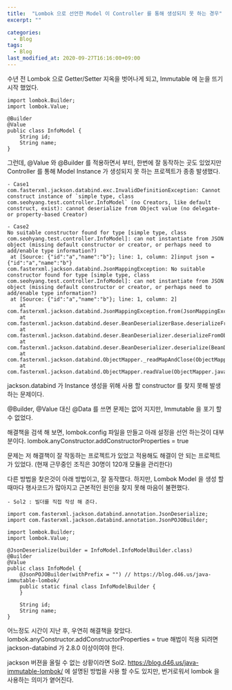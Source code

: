 ```yaml
---
title:  "Lombok 으로 선언한 Model 이 Controller 를 통해 생성되지 못 하는 경우"
excerpt: ""

categories:
  - Blog
tags:
  - Blog
last_modified_at: 2020-09-27T16:16:00+09:00
---
```


수년 전 Lombok 으로 Getter/Setter 지옥을 벗어나게 되고,
Immutable 에 눈을 뜨기 시작 했었다.

```
import lombok.Builder;
import lombok.Value;

@Builder
@Value
public class InfoModel {
    String id;
    String name;
}
```

그런데, @Value 와 @Builder 를 적용하면서 부터,
한번에 잘 동작하는 곳도 있었지만
Controller 를 통해 Model Instance 가 생성되지 못 하는 프로젝트가 종종 발생했다.

```
- Case1
com.fasterxml.jackson.databind.exc.InvalidDefinitionException: Cannot construct instance of `simple type, class com.seohyang.test.controller.InfoModel` (no Creators, like default construct, exist): cannot deserialize from Object value (no delegate- or property-based Creator)
```

```
- Case2
No suitable constructor found for type [simple type, class com.seohyang.test.controller.InfoModel]: can not instantiate from JSON object (missing default constructor or creator, or perhaps need to add/enable type information?)
 at [Source: {"id":"a","name":"b"}; line: 1, column: 2]input json = {"id":"a","name":"b"}
com.fasterxml.jackson.databind.JsonMappingException: No suitable constructor found for type [simple type, class com.seohyang.test.controller.InfoModel]: can not instantiate from JSON object (missing default constructor or creator, or perhaps need to add/enable type information?)
 at [Source: {"id":"a","name":"b"}; line: 1, column: 2]
	at com.fasterxml.jackson.databind.JsonMappingException.from(JsonMappingException.java:148)
	at com.fasterxml.jackson.databind.deser.BeanDeserializerBase.deserializeFromObjectUsingNonDefault(BeanDeserializerBase.java:1106)
	at com.fasterxml.jackson.databind.deser.BeanDeserializer.deserializeFromObject(BeanDeserializer.java:296)
	at com.fasterxml.jackson.databind.deser.BeanDeserializer.deserialize(BeanDeserializer.java:133)
	at com.fasterxml.jackson.databind.ObjectMapper._readMapAndClose(ObjectMapper.java:3736)
	at com.fasterxml.jackson.databind.ObjectMapper.readValue(ObjectMapper.java:2745)
```

jackson.databind 가 Instance 생성을 위해 사용 할
constructor 를 찾지 못해 발생하는 문제이다.

@Builder, @Value 대신 @Data 를 쓰면 문제는 없어 지지만,
Immutable 을 포기 할 수 없었다.

해결책을 검색 해 보면, lombok.config 파일을 만들고 아래 설정을 선언 하는것이 대부분이다.
lombok.anyConstructor.addConstructorProperties = true

문제는 저 해결책이 잘 작동하는 프로젝트가 있었고
적용해도 해결이 안 되는 프로젝트가 있었다.
(현재 근무중인 조직은 30명이 120개 모듈을 관리한다)

다른 방법을 찾은것이 아래 방법이고, 잘 동작했다.
하지만, Lombok Model 을 생성 할 때마다 행사코드가 많아지고
근본적인 원인을 찾지 못해 마음이 불편했다.
```
- Sol2 : 빌더를 직접 작성 해 준다.

import com.fasterxml.jackson.databind.annotation.JsonDeserialize;
import com.fasterxml.jackson.databind.annotation.JsonPOJOBuilder;

import lombok.Builder;
import lombok.Value;

@JsonDeserialize(builder = InfoModel.InfoModelBuilder.class)
@Builder
@Value
public class InfoModel {
    @JsonPOJOBuilder(withPrefix = "") // https://blog.d46.us/java-immutable-lombok/
    public static final class InfoModelBuilder {
    }

    String id;
    String name;
}

```

어느정도 시간이 지난 후, 우연히 해결책을 찾았다.
lombok.anyConstructor.addConstructorProperties = true
해법이 적용 되려면
jackson-databind 가 2.8.0 이상이여야 한다.

jackson 버젼을 올릴 수 없는 상황이라면
Sol2. https://blog.d46.us/java-immutable-lombok/
에 설명된 방법을 사용 할 수도 있지만,
번거로워서 lombok 을 사용하는 의미가 옅어진다. 